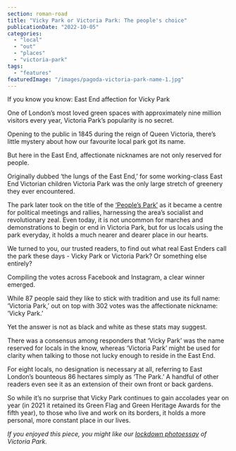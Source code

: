 ```yaml
---
section: roman-road
title: "Vicky Park or Victoria Park: The people's choice"
publicationDate: "2022-10-05"
categories: 
  - "local"
  - "out"
  - "places"
  - "victoria-park"
tags: 
  - "features"
featuredImage: "/images/pagoda-victoria-park-name-1.jpg"
---
```


If you know you know: East End affection for Vicky Park

One of London’s most loved green spaces with approximately nine million visitors every year, Victoria Park’s popularity is no secret. 

Opening to the public in 1845 during the reign of Queen Victoria, there’s little mystery about how our favourite local park got its name. 

But here in the East End, affectionate nicknames are not only reserved for people. 

Originally dubbed ‘the lungs of the East End,’ for some working-class East End Victorian children Victoria Park was the only large stretch of greenery they ever encountered. 

The park later took on the title of the [‘People’s Park’](https://romanroadlondon.com/victoria-park-east-london-bow/) as it became a centre for political meetings and rallies, harnessing the area’s socialist and revolutionary zeal. Even today, it is not uncommon for marches and demonstrations to begin or end in Victoria Park, but for us locals using the park everyday, it holds a much nearer and dearer place in our hearts. 

We turned to you, our trusted readers, to find out what real East Enders call the park these days - Vicky Park or Victoria Park? Or something else entirely? 

Compiling the votes across Facebook and Instagram, a clear winner emerged. 

While 87 people said they like to stick with tradition and use its full name: ‘Victoria Park,’ out on top with 302 votes was the affectionate nickname: ‘Vicky Park.’ 

Yet the answer is not as black and white as these stats may suggest. 

There was a consensus among responders that ‘Vicky Park’ was the name reserved for locals in the know, whereas ‘Victoria Park’ might be used for clarity when talking to those not lucky enough to reside in the East End. 

For eight locals, no designation is necessary at all, referring to East London’s bounteous 86 hectares simply as ‘The Park.’ A handful of other readers even see it as an extension of their own front or back gardens. 

So while it’s no surprise that Vicky Park continues to gain accolades year on year (in 2021 it retained its Green Flag and Green Heritage Awards for the fifth year), to those who live and work on its borders, it holds a more personal, more constant place in our lives. 

_If you enjoyed this piece, you might like our [lockdown photoessay](https://romanroadlondon.com/aerial-photography-victoria-park-matt-payne/) of Victoria Park._


